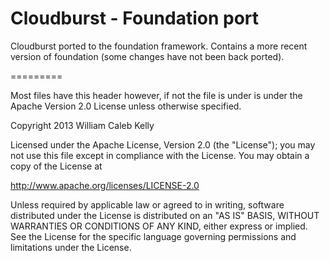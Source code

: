 Cloudburst - Foundation port
==========

Cloudburst ported to the foundation framework. Contains a more recent version of foundation (some changes have not been back ported).

=========

Most files have this header however, if not the file is under is under the Apache Version 2.0 License unless otherwise specified.

Copyright 2013 William Caleb Kelly

Licensed under the Apache License, Version 2.0 (the "License"); you may not use this file except in compliance with the
License. You may obtain a copy of the License at

 http://www.apache.org/licenses/LICENSE-2.0

Unless required by applicable law or agreed to in writing, software distributed under the License is distributed on an
"AS IS" BASIS, WITHOUT WARRANTIES OR CONDITIONS OF ANY KIND, either express or implied. See the License for the specific
language governing permissions and limitations under the License.

